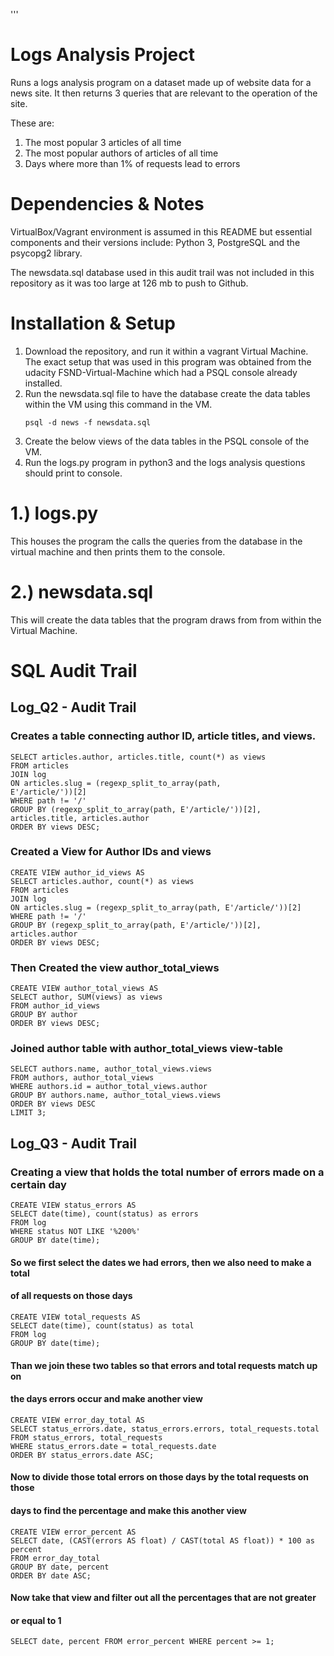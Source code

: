 ''' 
# Logs Analysis Project

Runs a logs analysis program on a dataset made up of website data for a news site. It then returns 3 queries that are relevant to the operation of the site. 

These are:

1) The most popular 3 articles of all time    
2) The most popular authors of articles of all time
3) Days where more than 1% of requests lead to errors

# Dependencies & Notes

VirtualBox/Vagrant environment is assumed in this README but essential components and their versions include: Python 3, PostgreSQL and the psycopg2 library.

The newsdata.sql database used in this audit trail was not included in this repository as it was too large at 126 mb to push to Github.

# Installation & Setup

 1. Download the repository, and run it within a vagrant Virtual Machine. The exact setup that was used in this program was obtained from the udacity FSND-Virtual-Machine which had a PSQL console already installed.
 2. Run the newsdata.sql file to have the database create the data tables within the VM using this command in the VM. 
 	```
 	psql -d news -f newsdata.sql
 	```
 3. Create the below views of the data tables in the PSQL console of the VM.
 4. Run the logs.py program in python3 and the logs analysis questions should print to console.

# 1.) logs.py
This houses the program the calls the queries from the database in the virtual machine and then prints them to the console.

# 2.) newsdata.sql
This will create the data tables that the program draws from from within the Virtual Machine.

# SQL Audit Trail

## Log_Q2 - Audit Trail

### Creates a table connecting author ID, article titles, and views.

```
SELECT articles.author, articles.title, count(*) as views      
FROM articles
JOIN log      
ON articles.slug = (regexp_split_to_array(path,
E'/article/'))[2]      
WHERE path != '/'      
GROUP BY (regexp_split_to_array(path, E'/article/'))[2], articles.title, articles.author      
ORDER BY views DESC;
```

### Created a View for Author IDs and views

```
CREATE VIEW author_id_views AS 
SELECT articles.author, count(*) as views
FROM articles      
JOIN log      
ON articles.slug = (regexp_split_to_array(path, E'/article/'))[2]      
WHERE path != '/' 
GROUP BY (regexp_split_to_array(path, E'/article/'))[2], articles.author 
ORDER BY views DESC;
```

### Then Created the view author_total_views

```
CREATE VIEW author_total_views AS      
SELECT author, SUM(views) as views
FROM author_id_views      
GROUP BY author      
ORDER BY views DESC;
```

### Joined author table with author_total_views view-table

```
SELECT authors.name, author_total_views.views     
FROM authors, author_total_views     
WHERE authors.id = author_total_views.author     
GROUP BY authors.name, author_total_views.views     
ORDER BY views DESC     
LIMIT 3;
```

## Log_Q3 - Audit Trail

### Creating a view that holds the total number of errors made on a certain day

```
CREATE VIEW status_errors AS  
SELECT date(time), count(status) as errors  
FROM log  
WHERE status NOT LIKE '%200%'  
GROUP BY date(time);
```

#### So we first select the dates we had errors, then we also need to make a total
#### of all requests on those days

```
CREATE VIEW total_requests AS 
SELECT date(time), count(status) as total 
FROM log 
GROUP BY date(time);
```

#### Than we join these two tables so that errors and total requests match up on
#### the days errors occur and make another view

```
CREATE VIEW error_day_total AS 
SELECT status_errors.date, status_errors.errors, total_requests.total  
FROM status_errors, total_requests
WHERE status_errors.date = total_requests.date 
ORDER BY status_errors.date ASC;
```

#### Now to divide those total errors on those days by the total requests on those
#### days to find the percentage and make this another view

```
CREATE VIEW error_percent AS 
SELECT date, (CAST(errors AS float) / CAST(total AS float)) * 100 as percent  
FROM error_day_total  
GROUP BY date, percent
ORDER BY date ASC;
```

#### Now take that view and filter out all the percentages that are not greater
#### or equal to 1

```
SELECT date, percent FROM error_percent WHERE percent >= 1;
```
